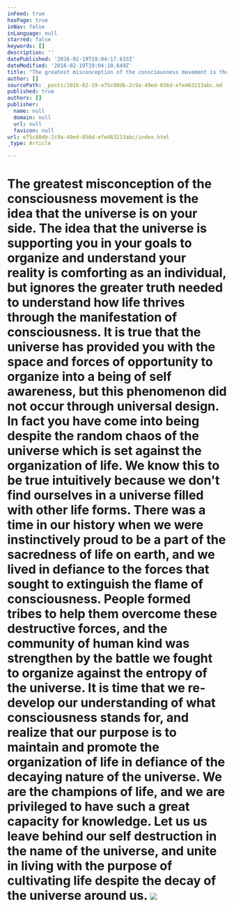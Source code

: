```yaml
---
inFeed: true
hasPage: true
inNav: false
inLanguage: null
starred: false
keywords: []
description: ''
datePublished: '2016-02-19T19:04:17.633Z'
dateModified: '2016-02-19T19:04:10.649Z'
title: "The greatest misconception of the consciousness movement is the idea that the universe is on your side. The idea that the universe is supporting you in your goals to organize and understand your reality is comforting as an individual, but ignores the greater truth needed to understand how life thrives through the manifestation of consciousness. \_It is true that the universe has provided you with the space and forces of opportunity to organize into a being of self awareness, but this phenomenon did not occur through universal design. In fact you have come into being despite the random chaos of the universe which is set against the organization of life. We know this to be true intuitively because we don't find ourselves in a universe filled with other life forms. \_There was a time in our history when we were instinctively proud to be a part of the sacredness of life on earth, and we lived in defiance to the forces that sought to extinguish the flame of consciousness. \_People formed tribes to help them overcome these destructive forces, and the community of human kind was strengthen by the battle we fought to organize against the entropy of the universe. It is time that we re-develop our understanding of what consciousness stands for, and realize that our purpose is to maintain and promote the organization of life in defiance of the decaying nature of the universe. We are the champions of life, and we are privileged to have such a great capacity for knowledge. Let us us leave behind our self destruction in the name of the universe, and unite in living with the purpose of cultivating life despite the decay of the universe around us.\_"
author: []
sourcePath: _posts/2016-02-19-e75c80db-2c9a-49ed-856d-efe463213abc.md
published: true
authors: []
publisher:
  name: null
  domain: null
  url: null
  favicon: null
url: e75c80db-2c9a-49ed-856d-efe463213abc/index.html
_type: Article

---
```

# The greatest misconception of the consciousness movement is the idea that the universe is on your side. The idea that the universe is supporting you in your goals to organize and understand your reality is comforting as an individual, but ignores the greater truth needed to understand how life thrives through the manifestation of consciousness.  It is true that the universe has provided you with the space and forces of opportunity to organize into a being of self awareness, but this phenomenon did not occur through universal design. In fact you have come into being despite the random chaos of the universe which is set against the organization of life. We know this to be true intuitively because we don't find ourselves in a universe filled with other life forms.  There was a time in our history when we were instinctively proud to be a part of the sacredness of life on earth, and we lived in defiance to the forces that sought to extinguish the flame of consciousness.  People formed tribes to help them overcome these destructive forces, and the community of human kind was strengthen by the battle we fought to organize against the entropy of the universe. It is time that we re-develop our understanding of what consciousness stands for, and realize that our purpose is to maintain and promote the organization of life in defiance of the decaying nature of the universe. We are the champions of life, and we are privileged to have such a great capacity for knowledge. Let us us leave behind our self destruction in the name of the universe, and unite in living with the purpose of cultivating life despite the decay of the universe around us. ![](https://the-grid-user-content.s3-us-west-2.amazonaws.com/e83d50f7-102c-4edd-a183-14b20ea35da8.jpg)